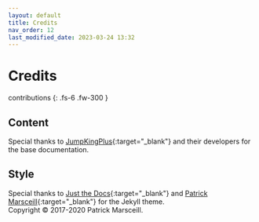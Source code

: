 ```yaml
---
layout: default
title: Credits
nav_order: 12
last_modified_date: 2023-03-24 13:32
---
```


# Credits

contributions
{: .fs-6 .fw-300 }

## Content

Special thanks to [JumpKingPlus](https://jumpkingplus.github.io/){:target="_blank"} and their developers for the base documentation.

## Style

Special thanks to [Just the Docs](https://just-the-docs.github.io/just-the-docs/){:target="_blank"} and [Patrick Marsceill](https://github.com/pmarsceill){:target="_blank"} for the Jekyll theme. 
<br>Copyright &copy; 2017-2020 Patrick Marsceill.
